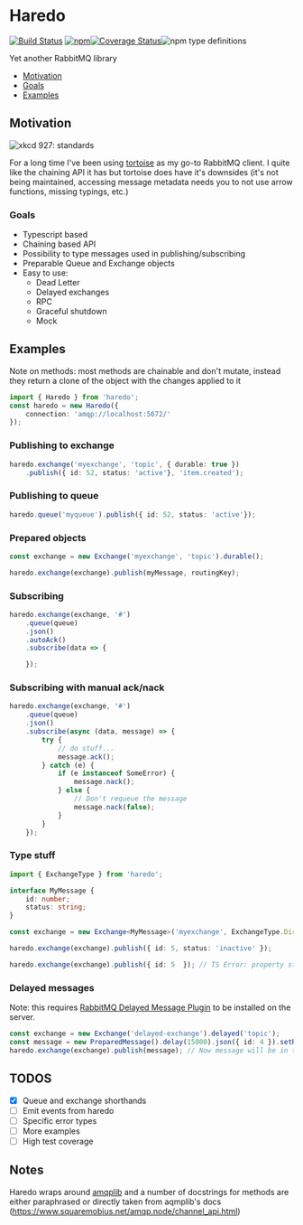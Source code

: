 # Haredo

[![Build Status](https://travis-ci.com/KristjanTammekivi/Haredo.svg?token=5sH57fp4gyjYbXpM9ZY9&branch=master)](https://travis-ci.com/KristjanTammekivi/Haredo)
[![npm](https://img.shields.io/npm/v/haredo.svg)](https://www.npmjs.com/package/haredo)[![Coverage Status](https://coveralls.io/repos/github/KristjanTammekivi/Haredo/badge.svg?branch=master)](https://coveralls.io/github/KristjanTammekivi/Haredo?branch=master)![npm type definitions](https://img.shields.io/npm/types/typescript.svg)

Yet another RabbitMQ library

- [Motivation](#motivation)
- [Goals](#goals)
- [Examples](#examples)

## Motivation

![xkcd 927: standards](https://imgs.xkcd.com/comics/standards.png)

For a long time I've been using [tortoise](https://www.npmjs.com/package/tortoise) as my go-to RabbitMQ client. I quite like the chaining API it has but tortoise does have it's downsides (it's not being maintained, accessing message metadata needs you to not use arrow functions, missing typings, etc.)

### Goals

- Typescript based
- Chaining based API
- Possibility to type messages used in publishing/subscribing
- Preparable Queue and Exchange objects
- Easy to use:
    - Dead Letter
    - Delayed exchanges
    - RPC
    - Graceful shutdown
    - Mock

## Examples

Note on methods: most methods are chainable and don't mutate, instead they return a clone of the object with the changes applied to it

```typescript
import { Haredo } from 'haredo';
const haredo = new Haredo({
    connection: 'amqp://localhost:5672/'
});
```

### Publishing to exchange

```typescript
haredo.exchange('myexchange', 'topic', { durable: true })
    .publish({ id: 52, status: 'active'}, 'item.created');
```

### Publishing to queue

```typescript
haredo.queue('myqueue').publish({ id: 52, status: 'active'});
```

### Prepared objects

```typescript
const exchange = new Exchange('myexchange', 'topic').durable();

haredo.exchange(exchange).publish(myMessage, routingKey);
```

### Subscribing

```typescript
haredo.exchange(exchange, '#')
    .queue(queue)
    .json()
    .autoAck()
    .subscribe(data => {

    });
```

### Subscribing with manual ack/nack

```typescript
haredo.exchange(exchange, '#')
    .queue(queue)
    .json()
    .subscribe(async (data, message) => {
        try {
            // do stuff...
            message.ack();
        } catch (e) {
            if (e instanceof SomeError) {
                message.nack();
            } else {
                // Don't requeue the message
                message.nack(false);
            }
        }
    });
```

### Type stuff

```typescript
import { ExchangeType } from 'haredo';

interface MyMessage {
    id: number;
    status: string;
}

const exchange = new Exchange<MyMessage>('myexchange', ExchangeType.Direct);

haredo.exchange(exchange).publish({ id: 5, status: 'inactive' });

haredo.exchange(exchange).publish({ id: 5  }); // TS Error: property status is missing in type ... but required in type MyMessage

```

### Delayed messages
Note: this requires [RabbitMQ Delayed Message Plugin](https://github.com/rabbitmq/rabbitmq-delayed-message-exchange) to be installed on the server.

```typescript
const exchange = new Exchange('delayed-exchange').delayed('topic');
const message = new PreparedMessage().delay(15000).json({ id: 4 }).setRoutingKey('item.created');
haredo.exchange(exchange).publish(message); // Now message will be in the exchange for 15 seconds before being routed
```

## TODOS

- [x] Queue and exchange shorthands
- [ ] Emit events from haredo
- [ ] Specific error types
- [ ] More examples
- [ ] High test coverage

## Notes

Haredo wraps around [amqplib](https://www.npmjs.com/package/amqplib) and a number of docstrings for methods are either
paraphrased or directly taken from aqmplib's docs (https://www.squaremobius.net/amqp.node/channel_api.html)
